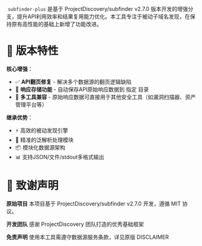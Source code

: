 ​	`subfinder-plus` 是基于 ProjectDiscovery/subfinder v2.7.0 版本开发的增强分支，提升API利用效率和结果复用能力优化。本工具专注于被动子域名发现，在保持原有高性能的基础上新增了功能改进。

# 🚀 版本特性

**核心增强**：

- ✅ **API翻页修复** - 解决多个数据源的翻页逻辑缺陷
- 💾 **响应存储功能** - 自动保存API原始响应数据到 指定 目录
- 🔄 **多工具兼容** - 原始响应数据可直接用于其他安全工具（如漏洞扫描器、资产管理平台等）

**继承优势**：

- ⚡️ 高效的被动发现引擎
- 🎯 精准的泛解析处理模块
- 📦 模块化数据源架构
- 📊 支持JSON/文件/stdout多格式输出

# 📜 致谢声明

**原始项目**
本项目基于 ProjectDiscovery/subfinder v2.7.0 开发，遵循 MIT 协议。

**开发团队**
感谢 ProjectDiscovery 团队打造的优秀基础框架

**免责声明**
使用本工具需遵守数据源服务条款，详见原版 DISCLAIMER
